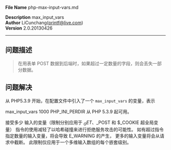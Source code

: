 **File Name** php-max-input-vars.md  

**Description** max_input_vars    
**Author** LiCunchang(printf@live.com)  
**Version** 2.0.20130426  

------

## 问题描述

> 在用表单 POST 数据到后端时，如果超过一定数量的字段，则会丢失一部分数据。

## 问题解决

从 PHP5.3.9 开始，在配置文件中引入了一个 `max_input_vars` 的变量，表示

max_input_vars 1000 PHP_INI_PERDIR 从 PHP 5.3.9 起可用。 


接受多少 输入的变量（限制分别应用于 $_GET、$_POST 和 $_COOKIE 超全局变量） 指令的使用减轻了以哈希碰撞来进行拒绝服务攻击的可能性。 如有超过指令指定数量的输入变量，将会导致 E_WARNING 的产生， 更多的输入变量将会从请求中截断。 此限制仅应用于一个多维输入数组的每个嵌套级别。 


